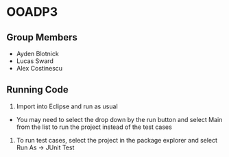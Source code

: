 # OOADP3

## Group Members
- Ayden Blotnick
- Lucas Sward
- Alex Costinescu

## Running Code
1. Import into Eclipse and run as usual
  - You may need to select the drop down by the run button and select Main from the list to run the project instead of the test cases
1. To run test cases, select the project in the package explorer and select Run As -> JUnit Test
